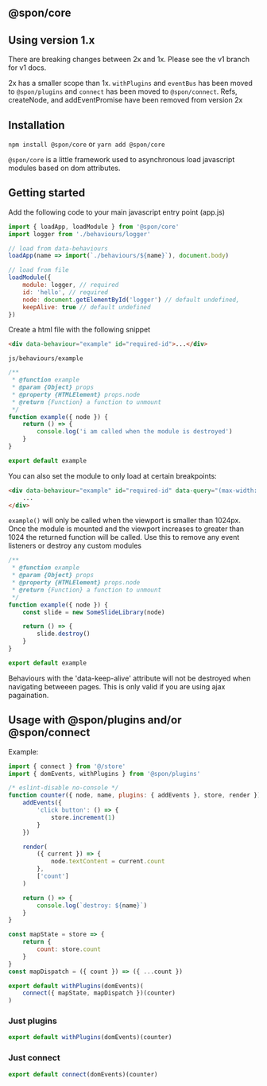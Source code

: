 ## @spon/core

## Using version 1.x

There are breaking changes between 2x and 1x. Please see the v1 branch for v1 docs.

2x has a smaller scope than 1x. `withPlugins` and `eventBus` has been moved to `@spon/plugins` and
`connect` has been moved to `@spon/connect`. Refs, createNode, and addEventPromise have been removed
from version 2x

## Installation

`npm install @spon/core` or `yarn add @spon/core`

`@spon/core` is a little framework used to asynchronous load javascript modules based on dom attributes.

## Getting started

Add the following code to your main javascript entry point (app.js)

```javascript
import { loadApp, loadModule } from '@spon/core'
import logger from './behaviours/logger'

// load from data-behaviours
loadApp(name => import(`./behaviours/${name}`), document.body)

// load from file
loadModule({
	module: logger, // required
	id: 'hello', // required
	node: document.getElementById('logger') // default undefined,
	keepAlive: true // default undefined
})
```

Create a html file with the following snippet

```html
<div data-behaviour="example" id="required-id">...</div>
```

`js/behaviours/example`

```javascript
/**
 * @function example
 * @param {Object} props
 * @property {HTMLElement} props.node
 * @return {Function} a function to unmount
 */
function example({ node }) {
	return () => {
		console.log('i am called when the module is destroyed')
	}
}

export default example
```

You can also set the module to only load at certain breakpoints:

```html
<div data-behaviour="example" id="required-id" data-query="(max-width: 1024px)">
	...
</div>
```

`example()` will only be called when the viewport is smaller than 1024px. Once the module is mounted and the viewport increases to greater than 1024 the returned function will be called. Use this to remove any event listeners or destroy any custom modules

```javascript
/**
 * @function example
 * @param {Object} props
 * @property {HTMLElement} props.node
 * @return {Function} a function to unmount
 */
function example({ node }) {
	const slide = new SomeSlideLibrary(node)

	return () => {
		slide.destroy()
	}
}

export default example
```

Behaviours with the 'data-keep-alive' attribute will not be destroyed when navigating betweeen pages. This is only valid if you are using ajax pagaination.

## Usage with @spon/plugins and/or @spon/connect

Example:

```javascript
import { connect } from '@/store'
import { domEvents, withPlugins } from '@spon/plugins'

/* eslint-disable no-console */
function counter({ node, name, plugins: { addEvents }, store, render }) {
	addEvents({
		'click button': () => {
			store.increment(1)
		}
	})

	render(
		({ current }) => {
			node.textContent = current.count
		},
		['count']
	)

	return () => {
		console.log(`destroy: ${name}`)
	}
}

const mapState = store => {
	return {
		count: store.count
	}
}
const mapDispatch = ({ count }) => ({ ...count })

export default withPlugins(domEvents)(
	connect({ mapState, mapDispatch })(counter)
)
```

### Just plugins

```javascript
export default withPlugins(domEvents)(counter)
```

### Just connect

```javascript
export default connect(domEvents)(counter)
```
